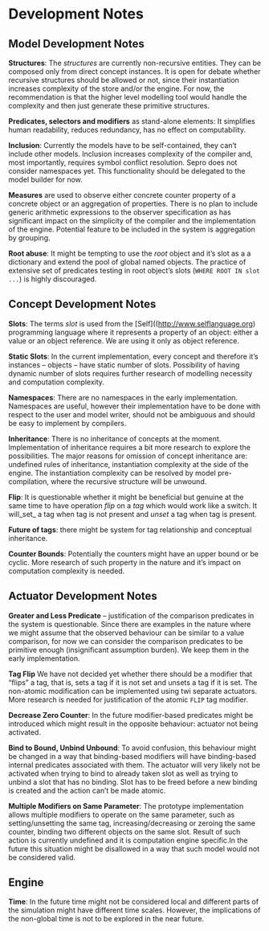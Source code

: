 # Development Notes

## Model Development Notes

**Structures**: The _structures_ are currently non-recursive entities. They can
be composed only from direct concept instances. It is open for debate whether
recursive structures should be allowed or not, since their instantiation
increases complexity of the store and/or the engine. For now, the
recommendation is that the higher level modelling tool would handle the
complexity and then just generate these primitive structures.

**Predicates, selectors and modifiers** as stand-alone elements: It simplifies
human readability, reduces redundancy, has no effect on computability.

**Inclusion**: Currently the models have to be self-contained, they can’t
include other models. Inclusion increases complexity of the compiler and, most
importantly, requires symbol conflict resolution. Sepro does not consider
namespaces yet. This functionality should be delegated to the model builder for
now.

**Measures** are used to observe either concrete counter property of a concrete
object or an aggregation of properties. There is no plan to include generic
arithmetic expressions to the observer specification as has significant impact
on the simplicity of the compiler and the implementation of the engine.
Potential feature to be included in the system is aggregation by grouping.

**Root abuse**: It might be tempting to use the _root_ object and it’s slot as
a a dictionary and extend the pool of global named objects. The practice of
extensive set of predicates testing in root object’s slots (`WHERE ROOT IN slot
...`) is highly discouraged.

## Concept Development Notes

**Slots**: The terms _slot_ is used from the
[Self]((http://www.selflanguage.org) programming language where it represents a
property of an object: either a value or an object reference. We are using it
only as object reference.

**Static Slots**: In the current implementation, every concept and therefore
it’s instances – objects – have static number of slots. Possibility of having
dynamic number of slots requires further research of modelling necessity and
computation complexity.

**Namespaces**: There are no namespaces in the early implementation. Namespaces
are useful, however their implementation have to be done with respect to the
user and model writer, should not be ambiguous and should be easy to implement
by compilers.

**Inheritance**: There is no inheritance of concepts at the moment.
Implementation of inheritance requires a bit more research to explore the
possibilities. The major reasons for omission of concept inheritance are:
undefined rules of inheritance, instantiation complexity at the side of the
engine. The instantiation complexity can be resolved by model pre-compilation,
where the recursive structure will be unwound. 

**Flip**: It is questionable whether it might be beneficial but genuine at the
same time to have operation _flip_ on a _tag_ which would work like a switch.
It will_set_ a tag when tag is not present and _unset_ a tag when tag is
present.

**Future of tags**: there might be system for tag relationship and conceptual
inheritance.

**Counter Bounds**: Potentially the counters might have an upper bound or be
cyclic. More research of such property in the nature  and it’s impact on
computation complexity is needed.

## Actuator Development Notes

**Greater and Less Predicate** – justification of the comparison predicates in
the system is questionable. Since there are examples in the nature where we
might assume that the observed behaviour can be similar to a value comparison,
for now we can consider the comparison predicates to be primitive enough
(insignificant assumption burden). We keep them in the early implementation.

**Tag Flip** We have not decided yet whether there should be a modifier that
“flips” a tag, that is, sets a tag if it is not set and unsets a tag if it is
set. The non-atomic modification can be implemented using twi separate
actuators. More research is needed for justification of the atomic `FLIP` tag
modifier.

**Decrease Zero Counter**: In the future modifier-based predicates might be
introduced which might result in the opposite behaviour: actuator not being
activated.

**Bind to Bound, Unbind Unbound**: To avoid confusion, this behaviour might be
changed in a way that binding-based modifiers will have binding-based internal
predicates associated with them. The actuator will very likely not be activated
when trying to bind to already taken slot as well as trying to unbind a slot
that has no binding. Slot has to be freed before a new binding is created and
the action can’t be made atomic.

**Multiple Modifiers on Same Parameter**: The prototype implementation allows
multiple modifiers to operate on the same parameter, such as setting/unsetting
the same tag, increasing/decreasing or zeroing the same counter, binding two
different objects on the same slot. Result of such action is currently
undefined and it is computation engine specific.In the future this situation
might be disallowed in a way that such model would not be considered valid.

## Engine

**Time**: In the future time might not be considered local and different parts
of the simulation might have different time scales. However, the implications
of the non-global time is not to be explored in the near future.
